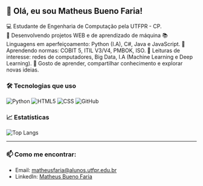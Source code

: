 ## 👋 Olá, eu sou Matheus Bueno Faria!

💻 Estudante de Engenharia de Computação pela UTFPR - CP.  
🔬 Desenvolvendo projetos WEB e de aprendizado de máquina 
📚 Linguagens em aperfeiçoamento: Python (I.A), C#, Java e JavaScript.
🧾 Aprendendo normas: COBIT 5, ITIL V3/V4, PMBOK, ISO.
📖 Leituras de interesse: redes de computadores, Big Data, I.A (Machine Learning e Deep Learning).
🚀 Gosto de aprender, compartilhar conhecimento e explorar novas ideias.

### 🛠 Tecnologias que uso
![Python](https://img.shields.io/badge/Python-3776AB?style=for-the-badge&logo=python&logoColor=white)
![HTML5](https://img.shields.io/badge/HTML5-E34F26?style=for-the-badge&logo=html5&logoColor=white)
![CSS](https://img.shields.io/badge/CSS-1572B6?style=for-the-badge&logo=css3&logoColor=white)
![GitHub](https://img.shields.io/badge/GitHub-000?style=for-the-badge&logo=github&logoColor=white)

### 📈 Estatísticas
![Top Langs](https://github-readme-stats.vercel.app/api/top-langs/?username=SEUUSUARIO&layout=compact&langs_count=8&theme=tokyonight)

---

### 📫 Como me encontrar:
- Email: [matheusfaria@alunos.utfpr.edu.br](mailto:matheusfaria@alunos.utfpr.edu.br)
- LinkedIn: [Matheus Bueno Faria](https://www.linkedin.com/in/matheus-bueno-faria-6438891a4/)

